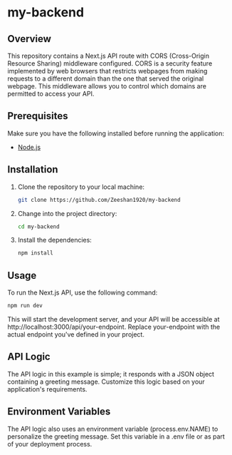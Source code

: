 # my-backend

## Overview

This repository contains a Next.js API route with CORS (Cross-Origin Resource Sharing) middleware configured. CORS is a security feature implemented by web browsers that restricts webpages from making requests to a different domain than the one that served the original webpage. This middleware allows you to control which domains are permitted to access your API.

## Prerequisites

Make sure you have the following installed before running the application:
- [Node.js](https://nodejs.org/en)

## Installation

1. Clone the repository to your local machine:
    ```bash
    git clone https://github.com/Zeeshan1920/my-backend
    ```

2. Change into the project directory:
    ```bash
    cd my-backend
    ```

3. Install the dependencies:
    ```bash
    npm install
    ```

## Usage

To run the Next.js API, use the following command:
```bash
npm run dev
```
This will start the development server, and your API will be accessible at http://localhost:3000/api/your-endpoint. Replace your-endpoint with the actual endpoint you've defined in your project.

## API Logic
The API logic in this example is simple; it responds with a JSON object containing a greeting message. Customize this logic based on your application's requirements.

## Environment Variables
The API logic also uses an environment variable (process.env.NAME) to personalize the greeting message. Set this variable in a .env file or as part of your deployment process.
